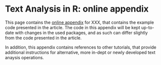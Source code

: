 Text Analysis in R: online appendix
============

This page contains the [online appendix](files/Text_Analysis_in_R.Rmd) for XXX, that contains the example code presented in the article. The code in this appendix will be kept up-to-date with changes in the used packages, and as such can differ slightly from the code presented in the article.

In addition, this appendix contains references to other tutorials, that provide additional instructions for alternative, more in-dept or newly developed text anaysis operations.


